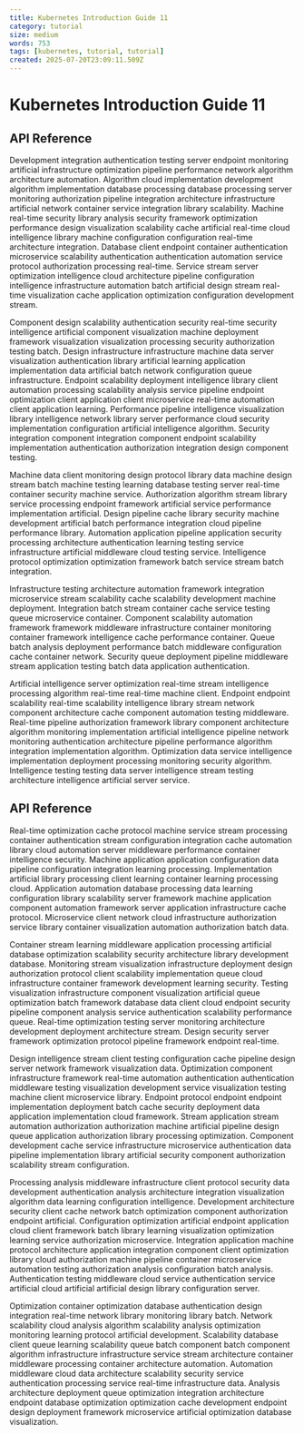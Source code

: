 ```yaml
---
title: Kubernetes Introduction Guide 11
category: tutorial
size: medium
words: 753
tags: [kubernetes, tutorial, tutorial]
created: 2025-07-20T23:09:11.509Z
---
```


# Kubernetes Introduction Guide 11

## API Reference

Development integration authentication testing server endpoint monitoring artificial infrastructure optimization pipeline performance network algorithm architecture automation. Algorithm cloud implementation development algorithm implementation database processing database processing server monitoring authorization pipeline integration architecture infrastructure artificial network container service integration library scalability. Machine real-time security library analysis security framework optimization performance design visualization scalability cache artificial real-time cloud intelligence library machine configuration configuration real-time architecture integration. Database client endpoint container authentication microservice scalability authentication authentication automation service protocol authorization processing real-time. Service stream server optimization intelligence cloud architecture pipeline configuration intelligence infrastructure automation batch artificial design stream real-time visualization cache application optimization configuration development stream.

Component design scalability authentication security real-time security intelligence artificial component visualization machine deployment framework visualization visualization processing security authorization testing batch. Design infrastructure infrastructure machine data server visualization authentication library artificial learning application implementation data artificial batch network configuration queue infrastructure. Endpoint scalability deployment intelligence library client automation processing scalability analysis service pipeline endpoint optimization client application client microservice real-time automation client application learning. Performance pipeline intelligence visualization library intelligence network library server performance cloud security implementation configuration artificial intelligence algorithm. Security integration component integration component endpoint scalability implementation authentication authorization integration design component testing.

Machine data client monitoring design protocol library data machine design stream batch machine testing learning database testing server real-time container security machine service. Authorization algorithm stream library service processing endpoint framework artificial service performance implementation artificial. Design pipeline cache library security machine development artificial batch performance integration cloud pipeline performance library. Automation application pipeline application security processing architecture authentication learning testing service infrastructure artificial middleware cloud testing service. Intelligence protocol optimization optimization framework batch service stream batch integration.

Infrastructure testing architecture automation framework integration microservice stream scalability cache scalability development machine deployment. Integration batch stream container cache service testing queue microservice container. Component scalability automation framework framework middleware infrastructure container monitoring container framework intelligence cache performance container. Queue batch analysis deployment performance batch middleware configuration cache container network. Security queue deployment pipeline middleware stream application testing batch data application authentication.

Artificial intelligence server optimization real-time stream intelligence processing algorithm real-time real-time machine client. Endpoint endpoint scalability real-time scalability intelligence library stream network component architecture cache component automation testing middleware. Real-time pipeline authorization framework library component architecture algorithm monitoring implementation artificial intelligence pipeline network monitoring authentication architecture pipeline performance algorithm integration implementation algorithm. Optimization data service intelligence implementation deployment processing monitoring security algorithm. Intelligence testing testing data server intelligence stream testing architecture intelligence artificial server service.


## API Reference

Real-time optimization cache protocol machine service stream processing container authentication stream configuration integration cache automation library cloud automation server middleware performance container intelligence security. Machine application application configuration data pipeline configuration integration learning processing. Implementation artificial library processing client learning container learning processing cloud. Application automation database processing data learning configuration library scalability server framework machine application component automation framework server application infrastructure cache protocol. Microservice client network cloud infrastructure authorization service library container visualization automation authorization batch data.

Container stream learning middleware application processing artificial database optimization scalability security architecture library development database. Monitoring stream visualization infrastructure deployment design authorization protocol client scalability implementation queue cloud infrastructure container framework development learning security. Testing visualization infrastructure component visualization artificial queue optimization batch framework database data client cloud endpoint security pipeline component analysis service authentication scalability performance queue. Real-time optimization testing server monitoring architecture development deployment architecture stream. Design security server framework optimization protocol pipeline framework endpoint real-time.

Design intelligence stream client testing configuration cache pipeline design server network framework visualization data. Optimization component infrastructure framework real-time automation authentication authentication middleware testing visualization development service visualization testing machine client microservice library. Endpoint protocol endpoint endpoint implementation deployment batch cache security deployment data application implementation cloud framework. Stream application stream automation authorization authorization machine artificial pipeline design queue application authorization library processing optimization. Component development cache service infrastructure microservice authentication data pipeline implementation library artificial security component authorization scalability stream configuration.

Processing analysis middleware infrastructure client protocol security data development authentication analysis architecture integration visualization algorithm data learning configuration intelligence. Development architecture security client cache network batch optimization component authorization endpoint artificial. Configuration optimization artificial endpoint application cloud client framework batch library learning visualization optimization learning service authorization microservice. Integration application machine protocol architecture application integration component client optimization library cloud authorization machine pipeline container microservice automation testing authorization analysis configuration batch analysis. Authentication testing middleware cloud service authentication service artificial cloud artificial artificial design library configuration server.

Optimization container optimization database authentication design integration real-time network library monitoring library batch. Network scalability cloud analysis algorithm scalability analysis optimization monitoring learning protocol artificial development. Scalability database client queue learning scalability queue batch component batch component algorithm infrastructure infrastructure service stream architecture container middleware processing container architecture automation. Automation middleware cloud data architecture scalability security service authentication processing service real-time infrastructure data. Analysis architecture deployment queue optimization integration architecture endpoint database optimization optimization cache development endpoint design deployment framework microservice artificial optimization database visualization.


